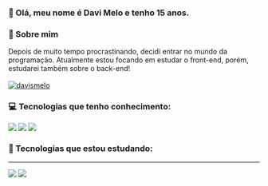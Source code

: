 ### 👋 Olá, meu nome é Davi Melo e tenho 15 anos.

### 👊 Sobre mim 
Depois de muito tempo procrastinando, decidi entrar no mundo da programação.
Atualmente estou focando em estudar o front-end, porém, estudarei também sobre o back-end!
</br></br>
[![davismelo](https://github-readme-stats.vercel.app/api/top-langs/?username=davismelo&hide=html&layout=compact&theme=Cobalt)](https://github.com/davismelo/)

### 💻 Tecnologias que tenho conhecimento: 
<img src="https://img.shields.io/badge/JavaScript-323330?style=for-the-badge&logo=javascript&logoColor=F7DF1E">
<img src="https://img.shields.io/badge/HTML5-E34F26?style=for-the-badge&logo=html5&logoColor=white">
<img src="https://img.shields.io/badge/CSS3-1572B6?style=for-the-badge&logo=css3&logoColor=white">

### 🚀 Tecnologias que estou estudando:
--------------------------------
<img src='https://img.shields.io/badge/React-20232A?style=for-the-badge&logo=react&logoColor=61DAFB'>
<img src="https://img.shields.io/badge/styled--components-DB7093?style=for-the-badge&logo=styled-components&logoColor=white">


